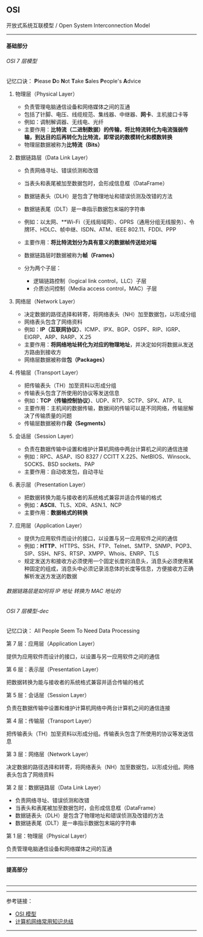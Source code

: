 ## OSI

开放式系统互联模型 / Open System Interconnection Model

---

#### 基础部分

###### OSI 7 层模型

记忆口诀： **P**lease **D**o **N**ot **T**ake **S**ales **P**eople's **A**dvice

1. 物理层（Physical Layer）
    - 负责管理电脑通信设备和网络媒体之间的互通
    - 包括了针脚、电压、线缆规范、集线器、中继器、**网卡**、主机接口卡等
    - 例如：调制解调器、无线电、光纤
    - 主要作用：**比特流（二进制数据）的传输，将比特流转化为电流强弱传输，到达目的后再转化为比特流，即常说的数模转化和模数转换**
    - 物理层数据被称为**比特流（Bits）**

2. 数据链路层（Data Link Layer）
    - 负责网络寻址、错误侦测和改错
    - 当表头和表尾被加至数据包时，会形成信息框（DataFrame）
    - 数据链表头（DLH）是包含了物理地址和错误侦测及改错的方法
    - 数据链表尾（DLT）是一串指示数据包末端的字符串
    - 例如：以太网、**Wi-Fi（无线局域网）、GPRS（通用分组无线服务）、令牌环、HDLC、帧中继、ISDN、ATM、IEEE 802.11、FDDI、PPP
    - 主要作用：**将比特流划分为具有意义的数据帧传送给对端**
    - 数据链路层时数据被称为**帧（Frames）**

    - 分为两个子层：
        - 逻辑链路控制（logical link control，LLC）子层
        - 介质访问控制（Media access control，MAC）子层

3. 网络层（Network Layer）
    - 决定数据的路径选择和转寄，将网络表头（NH）加至数据包，以形成分组
    - 网络表头包含了网络资料
    - 例如：**IP（互联网协议）**、ICMP、IPX、BGP、OSPF、RIP、IGRP、EIGRP、ARP、RARP、X.25
    - 主要作用：**将网络地址转化为对应的物理地址**，并决定如何将数据从发送方路由到接收方
    - 网络层数据被称做**包（Packages）**

4. 传输层（Transport Layer）
    - 把传输表头（TH）加至资料以形成分组
    - 传输表头包含了所使用的协议等发送信息
    - 例如：**TCP（传输控制协议）**、UDP、RTP、SCTP、SPX、ATP、IL
    - 主要作用：主机间的数据传输，数据间的传输可以是不同网络，传输层解决了传输质量的问题
    - 传输层数据被称作**段（Segments）**

5. 会话层（Session Layer）
    - 负责在数据传输中设置和维护计算机网络中两台计算机之间的通信连接
    - 例如：RPC、ASAP、ISO 8327 / CCITT X.225、NetBIOS、Winsock、SOCKS、BSD sockets、PAP
    - 主要作用：自动收发包，自动寻址

6. 表示层（Presentation Layer）
    - 把数据转换为能与接收者的系统格式兼容并适合传输的格式
    - 例如：**ASCII**、TLS、XDR、ASN.1、NCP
    - 主要作用：**数据格式的转换**

7. 应用层（Application Layer）
    - 提供为应用软件而设计的接口，以设置与另一应用软件之间的通信
    - 例如：**HTTP**、HTTPS、SSH、FTP、Telnet、SMTP、SNMP、POP3、SIP、SSH、NFS、RTSP、XMPP、Whois、ENRP、TLS
    - 规定发送方和接收方必须使用一个固定长度的消息头，消息头必须使用某种固定的组成，消息头中必须记录消息体的长度等信息，方便接收方正确解析发送方发送的数据

###### 数据链路层是如何将 IP 地址 转换为 MAC 地址的

###### OSI 7 层模型-dec

记忆口诀： All People Seem To Need Data Processing

第 7 层：应用层（Application Layer）

提供为应用软件而设计的接口，以设置与另一应用软件之间的通信

第 6 层：表示层（Presentation Layer）

把数据转换为能与接收者的系统格式兼容并适合传输的格式

第 5 层：会话层（Session Layer）

负责在数据传输中设置和维护计算机网络中两台计算机之间的通信连接

第 4 层：传输层（Transport Layer）

把传输表头（TH）加至资料以形成分组。传输表头包含了所使用的协议等发送信息

第 3 层：网络层（Network Layer）

决定数据的路径选择和转寄，将网络表头（NH）加至数据包，以形成分组。网络表头包含了网络资料

第 2 层：数据链路层（Data Link Layer）

- 负责网络寻址、错误侦测和改错
- 当表头和表尾被加至数据包时，会形成信息框（DataFrame）
- 数据链表头（DLH）是包含了物理地址和错误侦测及改错的方法
- 数据链表尾（DLT）是一串指示数据包末端的字符串

第 1 层：物理层（Physical Layer）

负责管理电脑通信设备和网络媒体之间的互通


---

#### 提高部分

######

---










---

参考链接：

- [OSI 模型](https://zh.wikipedia.org/wiki/OSI%E6%A8%A1%E5%9E%8B)
- [计算机网络常用知识总结](https://mp.weixin.qq.com/s?__biz=MzUyOTg1OTkyMA==&mid=2247486942&idx=1&sn=547fc2f0586a0e5e0003549afc50022e)

---













